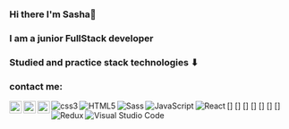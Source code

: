 ### Hi there I'm Sasha👋

### I am a junior FullStack developer

### Studied and practice stack technologies ⬇

### contact me:

[<img align="left" alt="KasianAleksandr | linkedin" width="22px" src="https://upload.wikimedia.org/wikipedia/commons/e/e9/Linkedin_icon.svg"/>][linkedin]
[<img align="left" alt="KasianAleksandr | facebook" width="22px" src="https://upload.wikimedia.org/wikipedia/commons/a/a7/Facebook_f_Logo_%28with_gradient%29.svg"/>][facebook]
[<img align="left" alt="KasianAleksandr | instagram" width="22px" src="https://upload.wikimedia.org/wikipedia/commons/thumb/e/e7/Instagram_logo_2016.svg/132px-Instagram_logo_2016.svg.png"/>][instagram]

[<img align="left" alt="css3" src="https://upload.wikimedia.org/wikipedia/commons/3/3d/CSS.3.svg"/>]
[<img align="left" alt="HTML5" src="https://upload.wikimedia.org/wikipedia/commons/6/61/HTML5_logo_and_wordmark.svg"/>]
[<img align="left" alt="Sass" src="https://upload.wikimedia.org/wikipedia/commons/9/96/Sass_Logo_Color.svg"/>]
[<img align="left" alt="JavaScript" src="https://upload.wikimedia.org/wikipedia/commons/7/73/Javascript-736400_960_720.png"/>]
[<img align="left" alt="React" src="https://upload.wikimedia.org/wikipedia/commons/a/a7/React-icon.svg"/>]
[<img align="left" alt="Redux" src="https://upload.wikimedia.org/wikipedia/commons/4/49/Redux.png"/>]
[<img align="left" alt="Visual Studio Code" src="https://upload.wikimedia.org/wikipedia/commons/2/2d/Visual_Studio_Code_1.18_icon.svg"/>]

[linkedin]: https://www.linkedin.com/in/aleksandr-kasian-0310/
[facebook]: https://www.facebook.com/profile.php?id=100015199141489
[instagram]: https://www.instagram.com/vsenamnogoproshe/

<!--

**aleksandr031091/aleksandr031091** is a ✨ _special_ ✨ repository because its `README.md` (this file) appears on your GitHub profile.

Here are some ideas to get you started:

- 🔭 I’m currently working on ...
- 🌱 I’m currently learning ...
- 👯 I’m looking to collaborate on ...
- 🤔 I’m looking for help with ...
- 💬 Ask me about ...
- 📫 How to reach me: ...
- 😄 Pronouns: ...
- ⚡ Fun fact: ...
  -->
